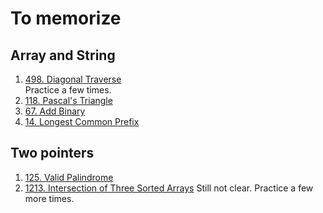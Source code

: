 # To memorize
## Array and String
1. [498. Diagonal Traverse](https://leetcode.com/problems/diagonal-traverse)  
   Practice a few times.
1. [118. Pascal's Triangle](https://leetcode.com/problems/pascals-triangle)
2. [67. Add Binary](https://leetcode.com/problems/add-binary)
3. [14. Longest Common Prefix](https://leetcode.com/problems/longest-common-prefix)

## Two pointers
1. [125. Valid Palindrome](https://leetcode.com/problems/valid-palindrome)  
2. [1213. Intersection of Three Sorted Arrays](https://leetcode.com/problems/intersection-of-three-sorted-arrays)     Still not clear.  Practice a few more times.
